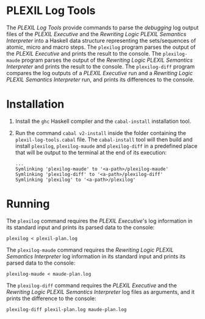 # PLEXIL Log Tools

The *PLEXIL Log Tools* provide commands to parse the *debugging* log output files of the *PLEXIL Executive* and the *Rewriting Logic PLEXIL Semantics Interpreter* into a Haskell data structure representing the sets/sequences of atomic, micro and macro steps.
The `plexilog` program parses the output of the *PLEXIL Executive* and prints the result to the console.
The `plexilog-maude` program parses the output of the *Rewriting Logic PLEXIL Semantics Interpreter* and prints the result to the console.
The `plexilog-diff` program compares the log outputs of a *PLEXIL Executive* run and a *Rewriting Logic PLEXIL Semantics Interpreter* run, and prints its differences to the console.

# Installation

1. Install the `ghc` Haskell compiler and the `cabal-install` installation tool.

2. Run the command `cabal v2-install` inside the folder containing the `plexil-log-tools.cabal` file.
   The `cabal-install` tool will then build and install `plexilog`, `plexilog-maude` and `plexilog-diff` in a predefined place that will be output to the terminal at the end of its execution:
   ```
   ...
   Symlinking 'plexilog-maude' to '<a-path>/plexilog-maude'
   Symlinking 'plexilog-diff' to '<a-path>/plexilog-diff'
   Symlinking 'plexilog' to '<a-path>/plexilog'
   ```

# Running

The `plexilog` command requires the *PLEXIL Executive*'s  log information in its standard input and prints its parsed data to the console:
```
plexilog < plexil-plan.log
```

The `plexilog-maude` command requires the *Rewriting Logic PLEXIL Semantics Interpreter* log information in its standard input and prints its parsed data to the console:
```
plexilog-maude < maude-plan.log
```

The `plexilog-diff` command requires the *PLEXIL Executive* and the *Rewriting Logic PLEXIL Semantics Interpreter* log files as arguments, and it prints the difference to the console:
```
plexilog-diff plexil-plan.log maude-plan.log
```
